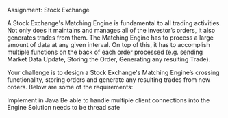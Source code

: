 Assignment: Stock Exchange

 

A Stock Exchange's Matching Engine is fundamental to all trading activities. Not only does it maintains and manages all of the investor’s orders, it also generates trades from them. The Matching Engine has to process a large amount of data at any given interval. On top of this, it has to accomplish multiple functions on the back of each order processed (e.g. sending Market Data Update, Storing the Order, Generating any resulting Trade).

 

Your challenge is to design a Stock Exchange's Matching Engine’s crossing functionality, storing orders and generate any resulting trades from new orders. Below are some of the requirements:

Implement in Java
Be able to handle multiple client connections into the Engine
Solution needs to be thread safe